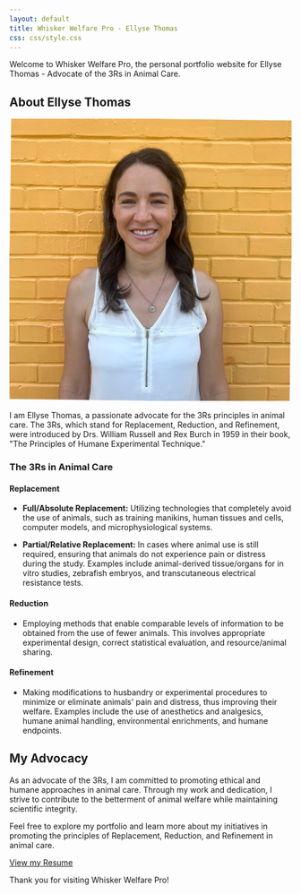 ```yaml
---
layout: default
title: Whisker Welfare Pro - Ellyse Thomas
css: css/style.css
---
```


Welcome to Whisker Welfare Pro, the personal portfolio website for Ellyse Thomas - Advocate of the 3Rs in Animal Care.

## About Ellyse Thomas

![Ellyse Thomas Headshot](assets/Ellyse.jpg)

I am Ellyse Thomas, a passionate advocate for the 3Rs principles in animal care. The 3Rs, which stand for Replacement, Reduction, and Refinement, were introduced by Drs. William Russell and Rex Burch in 1959 in their book, "The Principles of Humane Experimental Technique."

### The 3Rs in Animal Care

#### Replacement

- **Full/Absolute Replacement:** Utilizing technologies that completely avoid the use of animals, such as training manikins, human tissues and cells, computer models, and microphysiological systems.

- **Partial/Relative Replacement:** In cases where animal use is still required, ensuring that animals do not experience pain or distress during the study. Examples include animal-derived tissue/organs for in vitro studies, zebrafish embryos, and transcutaneous electrical resistance tests.

#### Reduction

- Employing methods that enable comparable levels of information to be obtained from the use of fewer animals. This involves appropriate experimental design, correct statistical evaluation, and resource/animal sharing.

#### Refinement

- Making modifications to husbandry or experimental procedures to minimize or eliminate animals' pain and distress, thus improving their welfare. Examples include the use of anesthetics and analgesics, humane animal handling, environmental enrichments, and humane endpoints.

## My Advocacy

As an advocate of the 3Rs, I am committed to promoting ethical and humane approaches in animal care. Through my work and dedication, I strive to contribute to the betterment of animal welfare while maintaining scientific integrity.

Feel free to explore my portfolio and learn more about my initiatives in promoting the principles of Replacement, Reduction, and Refinement in animal care.

[View my Resume](/docs/resume)

Thank you for visiting Whisker Welfare Pro!
